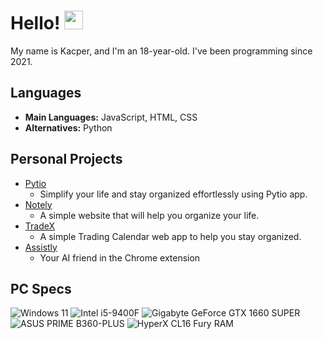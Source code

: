 # Hello! <img src="https://raw.githubusercontent.com/MartinHeinz/MartinHeinz/master/wave.gif" width="30px">
My name is Kacper, and I'm an 18-year-old. I've been programming since 2021.

## Languages
- **Main Languages:** JavaScript, HTML, CSS
- **Alternatives:** Python

## Personal Projects
- [Pytio](https://github.com/Kaspiu/Pytio)
    - Simplify your life and stay organized effortlessly using Pytio app.
- [Notely](https://github.com/Kaspiu/Notely)
    - A simple website that will help you organize your life.
- [TradeX](https://github.com/Kaspiu/TradeX)
    - A simple Trading Calendar web app to help you stay organized.
- [Assistly](https://github.com/Kaspiu/Assistly)
    - Your AI friend in the Chrome extension
## PC Specs
![Windows 11](https://img.shields.io/badge/Windows-11_Pro-blue?logo=windows11)
![Intel i5-9400F](https://img.shields.io/badge/Intel-i5%209400F-blue?logo=intel)
![Gigabyte GeForce GTX 1660 SUPER](https://img.shields.io/badge/Gigabyte-GeForce%20GTX%201660%20SUPER-blue?logo=nvidia)
![ASUS PRIME B360-PLUS](https://img.shields.io/badge/ASUS-PRIME%20BB360--PLUS-blue?logo=asus)
![HyperX CL16 Fury RAM](https://img.shields.io/badge/HyperX-Fury%2016GB%20(2x8GB)%202666MHz-blue?logo=hyperx)
